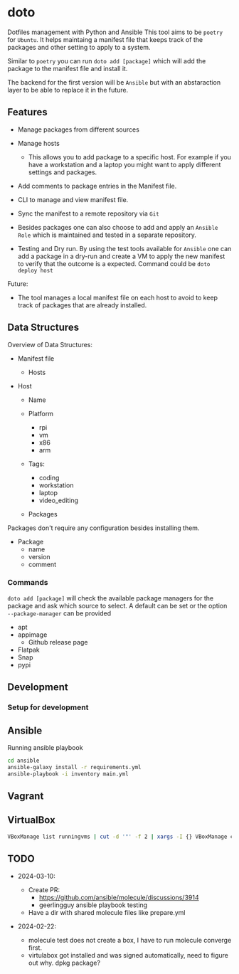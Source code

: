 # doto

Dotfiles management with Python and Ansible
This tool aims to be `poetry` for `Ubuntu`.
It helps maintaing a manifest file that keeps track of the packages and other setting to apply to a system.

Similar to `poetry` you can run `doto add [package]` which will add the package to the manifest file and install it.

The backend for the first version will be `Ansible` but with an abstaraction layer to be able to replace it in the future.

## Features

- Manage packages from different sources
- Manage hosts
  - This allows you to add package to a specific host. For example if you have a workstation and a laptop you might want to apply different settings and packages.
- Add comments to package entries in the Manifest file.
- CLI to manage and view manifest file.
- Sync the manifest to a remote repository via `Git`
- Besides packages one can also choose to add and apply an `Ansible Role` which is maintained and tested in a separate repository.

- Testing and Dry run. By using the test tools available for `Ansible` one can add a package in a dry-run and create a VM to apply the new manifest to verify that the outcome is a expected.
Command could be `doto deploy host`

Future:
- The tool manages a local manifest file on each host to avoid to keep track of packages that are already installed.



## Data Structures

Overview of Data Structures:

- Manifest file
  - Hosts

- Host
  - Name
  - Platform
    - rpi
    - vm
    - x86
    - arm

  - Tags:
    - coding
    - workstation
    - laptop
    - video_editing
  - Packages

Packages don't require any configuration besides installing them.

- Package
  - name
  - version
  - comment

### Commands

`doto add [package]`
will check the available package managers for the package and ask which source to select.
A default can be set or the option `--package-manager` can be provided

- apt
- appimage
  - Github release page
- Flatpak
- Snap
- pypi

## Development

### Setup for development

## Ansible

Running ansible playbook

```bash
cd ansible
ansible-galaxy install -r requirements.yml
ansible-playbook -i inventory main.yml
```

## Vagrant

## VirtualBox

```bash
VBoxManage list runningvms | cut -d '"' -f 2 | xargs -I {} VBoxManage controlvm {} poweroff soft && VBoxManage list vms | cut -d '"' -f 2 | xargs -I {} VBoxManage unregistervm {} --delete
```

## TODO

- 2024-03-10:
  - Create PR:
    - <https://github.com/ansible/molecule/discussions/3914>
    - geerlingguy ansible playbook testing
  - Have a dir with shared molecule files like prepare.yml

- 2024-02-22:
  - molecule test does not create a box, I have to run molecule converge first.
  - virtulabox got installed and was signed automatically, need to figure out why. dpkg package?
